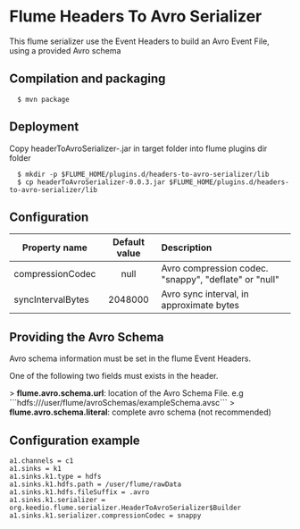 # Flume Headers To Avro Serializer

This flume serializer use the Event Headers to build an Avro Event File, using a provided Avro schema

Compilation and packaging
----------
```
  $ mvn package
```

Deployment
----------

Copy headerToAvroSerializer-<version>.jar in target folder into flume plugins dir folder
```
  $ mkdir -p $FLUME_HOME/plugins.d/headers-to-avro-serializer/lib
  $ cp headerToAvroSerializer-0.0.3.jar $FLUME_HOME/plugins.d/headers-to-avro-serializer/lib
```

Configuration
----------

| Property name | Default value | Description
| ----------------------- | :-----: | :---------- |
| compressionCodec| null | Avro compression codec. "snappy", "deflate" or "null"
| syncIntervalBytes | 2048000 | Avro sync interval, in approximate bytes

Providing the Avro Schema
------
<p>Avro schema information must be set in the flume Event Headers.</p>
<p>One of the following two fields must exists in the header.</p>
> <b>flume.avro.schema.url</b>: location of the Avro Schema File. e.g ```hdfs:///user/flume/avroSchemas/exampleSchema.avsc```
> <b>flume.avro.schema.literal</b>: complete avro schema (not recommended)



Configuration example
---------------------
```
a1.channels = c1
a1.sinks = k1
a1.sinks.k1.type = hdfs
a1.sinks.k1.hdfs.path = /user/flume/rawData
a1.sinks.k1.hdfs.fileSuffix = .avro
a1.sinks.k1.serializer = org.keedio.flume.serializer.HeaderToAvroSerializer$Builder
a1.sinks.k1.serializer.compressionCodec = snappy
```
